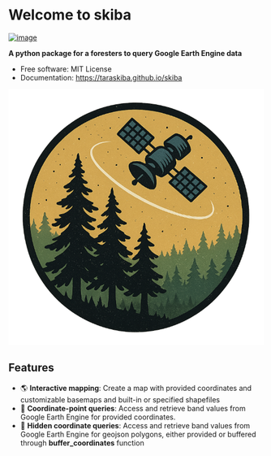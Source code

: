 # Welcome to skiba


[![image](https://img.shields.io/pypi/v/skiba.svg)](https://pypi.python.org/pypi/skiba)


**A python package for a foresters to query Google Earth Engine data**


-   Free software: MIT License
-   Documentation: <https://taraskiba.github.io/skiba>

[![ForestSPOT](./files/logo.png)](https://github.com/taraskiba/skiba/tree/main/docs/files/logo.png)
## Features

* 🌎 **Interactive mapping**: Create a map with provided coordinates and customizable basemaps and built-in or specified shapefiles
* 📍 **Coordinate-point queries**: Access and retrieve band values from Google Earth Engine for provided coordinates.
* 🔲 **Hidden coordinate queries**: Access and retrieve band values from Google Earth Engine for geojson polygons, either provided or buffered through __buffer_coordinates__ function
